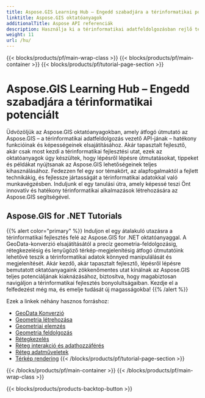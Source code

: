 ```yaml
---
title: Aspose.GIS Learning Hub – Engedd szabadjára a térinformatikai potenciált
linktitle: Aspose.GIS oktatóanyagok
additionalTitle: Aspose API referenciák
description: Használja ki a térinformatikai adatfeldolgozásban rejlő teljes potenciált az Aspose.GIS segítségével. Merüljön el oktatóanyagainkban, ahol lépésről lépésre útmutatást és szakértői betekintést kaphat.
weight: 11
url: /hu/
---
```


{{< blocks/products/pf/main-wrap-class >}}
{{< blocks/products/pf/main-container >}}
{{< blocks/products/pf/tutorial-page-section >}}

# Aspose.GIS Learning Hub – Engedd szabadjára a térinformatikai potenciált


Üdvözöljük az Aspose.GIS oktatóanyagokban, amely átfogó útmutató az Aspose.GIS – a térinformatikai adatfeldolgozás vezető API-jának – hatékony funkcióinak és képességeinek elsajátításához. Akár tapasztalt fejlesztő, akár csak most kezdi a térinformatikai fejlesztési utat, ezek az oktatóanyagok úgy készültek, hogy lépésről lépésre útmutatásokat, tippeket és példákat nyújtsanak az Aspose.GIS lehetőségeinek teljes kihasználásához. Fedezzen fel egy sor témakört, az alapfogalmaktól a fejlett technikákig, és fejlessze jártasságát a térinformatikai adatokkal való munkavégzésben. Induljunk el egy tanulási útra, amely képessé teszi Önt innovatív és hatékony térinformatikai alkalmazások létrehozására az Aspose.GIS segítségével.

## Aspose.GIS for .NET Tutorials
{{% alert color="primary" %}}
Induljon el egy átalakuló utazásra a térinformatikai fejlesztés felé az Aspose.GIS for .NET oktatóanyaggal. A GeoData-konverzió elsajátításától a precíz geometria-feldolgozásig, rétegkezelésig és lenyűgöző térkép-megjelenítésig átfogó útmutatóink lehetővé teszik a térinformatikai adatok könnyed manipulálását és megjelenítését. Akár kezdő, akár tapasztalt fejlesztő, lépésről lépésre bemutatott oktatóanyagaink zökkenőmentes utat kínálnak az Aspose.GIS teljes potenciáljának kiaknázásához, biztosítva, hogy magabiztosan navigáljon a térinformatikai fejlesztés bonyolultságaiban. Kezdje el a felfedezést még ma, és emelje tudását új magasságokba!
{{% /alert %}}

Ezek a linkek néhány hasznos forráshoz:
 
- [GeoData Konverzió](./net/geo-data-conversion/)
- [Geometria létrehozása](./net/geometry-creation/)
- [Geometriai elemzés](./net/geometry-analysis/)
- [Geometria feldolgozás](./net/geometry-processing/)
- [Rétegkezelés](./net/layer-management/)
- [Réteg interakció és adathozzáférés](./net/layer-interaction-and-data-access/)
- [Réteg adatműveletek](./net/layer-data-operations/)
- [Térkép rendering](./net/map-rendering/)
{{< /blocks/products/pf/tutorial-page-section >}}

{{< /blocks/products/pf/main-container >}}
{{< /blocks/products/pf/main-wrap-class >}}

{{< blocks/products/products-backtop-button >}}
